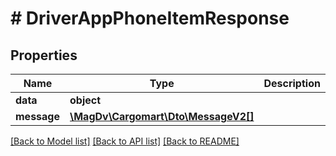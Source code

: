 # # DriverAppPhoneItemResponse

## Properties

Name | Type | Description | Notes
------------ | ------------- | ------------- | -------------
**data** | **object** |  |
**message** | [**\MagDv\Cargomart\Dto\MessageV2[]**](MessageV2.md) |  | [optional]

[[Back to Model list]](../../README.md#models) [[Back to API list]](../../README.md#endpoints) [[Back to README]](../../README.md)
